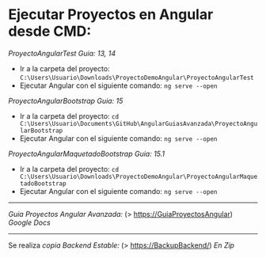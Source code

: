 # Ejecutar Proyectos en Angular desde CMD:

*ProyectoAngularTest Guia: 13, 14*
- Ir a la carpeta del proyecto:
`C:\Users\Usuario\Downloads\ProyectoDemoAngular\ProyectoAngularTest`
- Ejecutar Angular con el siguiente comando:
`ng serve --open`

*ProyectoAngularBootstrap Guia: 15*
- Ir a la carpeta del proyecto:
`cd C:\Users\Usuario\Documents\GitHub\AngularGuiasAvanzada\ProyectoAngularBootstrap`
- Ejecutar Angular con el siguiente comando:
`ng serve --open`

*ProyectoAngularMaquetadoBootstrap Guia: 15.1*
- Ir a la carpeta del proyecto:
`cd C:\Users\Usuario\Downloads\ProyectoDemoAngular\ProyectoAngularMaquetadoBootstrap`
- Ejecutar Angular con el siguiente comando:
`ng serve --open`

****************************************************************************************************************************************************
*Guia Proyectos Angular Avanzada:* (> [https://GuiaProyectosAngular](https://docs.google.com/document/d/1zIAmtfKlbvUSvXIzkqRLtC8HSlgZz1ApRa7OJnQVVYQ/edit?usp=sharing)) *Google Docs*
****************************************************************************************************************************************************
Se realiza *copia Backend Estable:* (> [https://BackupBackend/](https://github.com/msolivar/AngularGuiasAvanzada/blob/main/proyecto-main%20(2).zip)) *En Zip*
